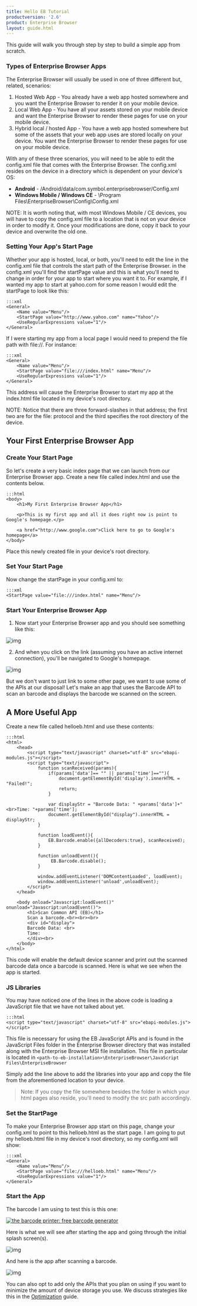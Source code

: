 ```yaml
---
title: Hello EB Tutorial
productversion: '2.6'
product: Enterprise Browser
layout: guide.html
---
```

This guide will walk you through step by step to build a simple app from scratch.

### Types of Enterprise Browser Apps
The Enterprise Browser will usually be used in one of three different but, related, scenarios:

1. Hosted Web App - You already have a web app hosted somewhere and you want the Enterprise Browser to render it on your mobile device.
2. Local Web App - You have all your assets stored on your mobile device and want the Enterprise Browser to render these pages for use on your mobile device.
3. Hybrid local / hosted App - You have a web app hosted somewhere but some of the assets that your web app uses are stored locally on your device. You want the Enterprise Browser to render these pages for use on your mobile device.

With any of these three scenarios, you will need to be able to edit the config.xml file that comes with the Enterprise Browser. The config.xml resides on the device in a directory which is dependent on your device's OS:

* **Android** - /Android/data/com.symbol.enterprisebrowser/Config.xml
* **Windows Mobile / Windows CE** - \Program Files\EnterpriseBrowser\Config\Config.xml

NOTE: It is worth noting that, with most Windows Mobile / CE devices, you will have to copy the config.xml file to a location that is not on your device in order to modify it. Once your modifications are done, copy it back to your device and overwrite the old one.

### Setting Your App's Start Page
Whether your app is hosted, local, or both, you'll need to edit the line in the config.xml file that controls the start path of the Enterprise Browser. in the config.xml you'll find the startPage value and this is what you'll need to change in order for your app to start where you want it to. For example, if I wanted my app to start at yahoo.com for some reason I would edit the startPage to look like this:

	:::xml
	<General>
		<Name value="Menu"/>
		<StartPage value="http://www.yahoo.com" name="Yahoo"/>
		<UseRegularExpressions value="1"/>
	</General>

If I were starting my app from a local page I would need to prepend the file path with file://. For instance:

	:::xml
	<General>
		<Name value="Menu"/>
		<StartPage value="file:///index.html" name="Menu"/>
		<UseRegularExpressions value="1"/>
	</General>

This address will cause the Enterprise Browser to start my app at the index.html file located in my device's root directory.

NOTE: Notice that there are three forward-slashes in that address; the first two are for the file: protocol and the third specifies the root directory of the device.

## Your First Enterprise Browser App
### Create Your Start Page
So let's create a very basic index page that we can launch from our Enterprise Browser app. Create a new file called index.html and use the contents below.

	:::html
	<body>
		<h1>My First Enterprise Browser App</h1>

		<p>This is my first app and all it does right now is point to Google's homepage.</p>

		<a href="http://www.google.com">Click here to go to Google's homepage</a>
	</body>

Place this newly created file in your device's root directory.

### Set Your Start Page
Now change the startPage in your config.xml to:

	:::xml
	<StartPage value="file:///index.html" name="Menu"/>

### Start Your Enterprise Browser App

1) Now start your Enterprise Browser app and you should see something like this:

![img](../../images/getting-started/helloeb/helloeb-first-app-index.png)

2) And when you click on the link (assuming you have an active internet connection), you'll be navigated to Google's homepage.

![img](../../images/getting-started/helloeb/helloeb-first-app-google.png)

But we don't want to just link to some other page, we want to use some of the APIs at our disposal! Let's make an app that uses the Barcode API to scan an barcode and displays the barcode we scanned on the screen.

## A More Useful App
Create a new file called helloeb.html and use these contents:

	:::html
	<html>
		<head>
			<script type="text/javascript" charset="utf-8" src="ebapi-modules.js"></script>
			<script type="text/javascript">
				function scanReceived(params){
					if(params['data']== "" || params['time']==""){
						document.getElementById('display').innerHTML = "Failed!";
						return;
					}

					var displayStr = "Barcode Data: " +params['data']+"<br>Time: "+params['time'];
					document.getElementById("display").innerHTML = displayStr;
				}

				function loadEvent(){
					EB.Barcode.enable({allDecoders:true}, scanReceived);
				}

				function unloadEvent(){
					 EB.Barcode.disable();
				}

				window.addEventListener('DOMContentLoaded', loadEvent);
				window.addEventListener('unload',unloadEvent);
			</script>
		</head>

		<body onload="Javascript:loadEvent()" onunload="Javascript:unloadEvent()">
			<h1>Scan Common API (EB)</h1>
			Scan a barcode.<br><br><br>
			<div id="display">
			Barcode Data: <br>
			Time: 
			</div><br>
		</body>
	</html>

This code will enable the default device scanner and print out the scanned barcode data once a barcode is scanned. Here is what we see when the app is started.

### JS Libraries
You may have noticed one of the lines in the above code is loading a JavaScript file that we have not talked about yet.

	:::html
	<script type="text/javascript" charset="utf-8" src="ebapi-modules.js"></script>

This file is necessary for using the EB JavaScript APIs and is found in the JavaScript Files folder in the Enterprise Browser directory that was installed along with the Enterprise Browser MSI file installation. This file in particular is located in `<path-to-eb-installation>\EnterpriseBrowser\JavaScript Files\EnterpriseBrowser`

Simply add the line above to add the libraries into your app and copy the file from the aforementioned location to your device.

> Note: If you copy the file somewhere besides the folder in which your html pages also reside, you'll need to modify the src path accordingly.

### Set the StartPage
To make your Enterprise Browser app start on this page, change your config.xml to point to this helloeb.html as the start page. I am going to put my helloeb.html file in my device's root directory, so my config.xml will show:

	:::xml
	<General>
		<Name value="Menu"/>
		<StartPage value="file:///helloeb.html" name="Menu"/>
		<UseRegularExpressions value="1"/>
	</General>

### Start the App
The barcode I am using to test this is this one:

<a href="http://www.barcodesinc.com/generator/"><img src="http://tinyurl.com/jwtv74x" alt="the barcode printer: free barcode generator" border="0"></a>

Here is what we will see after starting the app and going through the initial splash screen(s).

![img](../../images/getting-started/helloeb/helloeb-app-start-page.png)

And here is the app after scanning a barcode.

![img](../../images/getting-started/helloeb/helloeb-app-barcode-scanned.png)

You can also opt to add only the APIs that you plan on using if you want to minimize the amount of device storage you use. We discuss strategies like this in the [Optimization](../../guide/optimization) guide.

